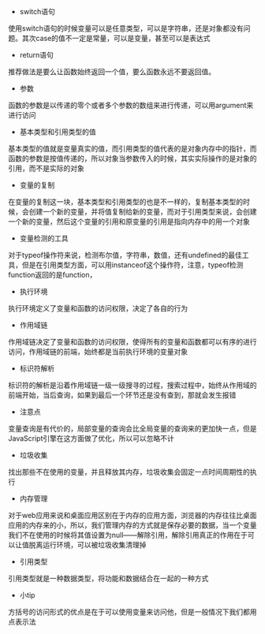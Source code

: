 - switch语句

使用switch语句的时候变量可以是任意类型，可以是字符串，还是对象都没有问题。其次case的值不一定是常量，可以是变量，甚至可以是表达式

- return语句

推荐做法是要么让函数始终返回一个值，要么函数永远不要返回值。

- 参数

函数的参数是以传递的零个或者多个参数的数组来进行传递，可以用argument来进行访问

- 基本类型和引用类型的值

基本类型的值就是变量真实的值，而引用类型的值代表的是对象内存中的指针，而函数的参数是按值传递的，所以对象当参数传入的时候，其实实际操作的是对象的引用，而不是实际的对象

- 变量的复制

在变量的复制这一块，基本类型和引用类型的也是不一样的，复制基本类型的时候，会创建一个新的变量，并将值复制给新的变量，而对于引用类型来说，会创建一个新的变量，然后这个变量的引用和原变量的引用是指向内存中的用一个对象

- 变量检测的工具

对于typeof操作符来说，检测布尔值，字符串，数值，还有undefined的最佳工具，但是在引用类型方面，可以用instanceof这个操作符，注意，typeof检测function返回的是function，

- 执行环境

执行环境定义了变量和函数的访问权限，决定了各自的行为

- 作用域链

作用域链决定了变量和函数的访问权限，使得所有的变量和函数都可以有序的进行访问，作用域链的前端，始终都是当前执行环境的变量对象

- 标识符解析

标识符的解析是沿着作用域链一级一级搜寻的过程，搜索过程中，始终从作用域的前端开始，当后查询，如果到最后一个环节还是没有查到，那就会发生报错

- 注意点

变量查询是有代价的，局部变量的查询会比全局变量的查询来的更加快一点，但是JavaScript引擎在这方面做了优化，所以可以忽略不计

- 垃圾收集

找出那些不在使用的变量，并且释放其内存，垃圾收集会固定一点时间周期性的执行

- 内存管理

对于web应用来说和桌面应用区别在于内存的应用方面，浏览器的内存往往比桌面应用的内存来的小，所以，我们管理内存的方式就是保存必要的数据，当一个变量我们不在使用的时候将其值设置为null——解除引用，解除引用真正的作用在于可以让值脱离运行环境，可以被垃圾收集清理掉

- 引用类型

引用类型就是一种数据类型，将功能和数据结合在一起的一种方式

- 小tip

方括号的访问形式的优点是在于可以使用变量来访问他，但是一般情况下我们都用点表示法